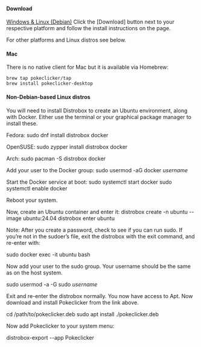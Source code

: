 #### Download

[Windows & Linux (Debian)](https://github.com/RedSparr0w/Pokeclicker-desktop/releases/latest)
Click the [Download] button next to your respective platform and follow the install instructions on the page.

For other platforms and Linux distros see below.

#### Mac

There is no native client for Mac but it is available via Homebrew:

```
brew tap pokeclicker/tap
brew install pokeclicker-desktop
```

#### Non-Debian-based Linux distros

You will need to install Distrobox to create an Ubuntu environment, along with Docker.  Either use the terminal or your graphical package manager to install these.

Fedora:
sudo dnf install distrobox docker

OpenSUSE:
sudo zypper install distrobox docker

Arch:
sudo pacman -S distrobox docker


Add your user to the Docker group:
sudo usermod -aG docker *username*

Start the Docker service at boot:
sudo systemctl start docker
sudo systemctl enable docker

Reboot your system.

Now, create an Ubuntu container and enter it:
distrobox create -n ubuntu --image ubuntu:24.04
distrobox enter ubuntu

Note: After you create a password, check to see if you can run sudo.  If you’re not in the sudoer’s file, exit the distrobox with the exit command, and re-enter with:

sudo docker exec -it ubuntu bash

Now add your user to the sudo group.  Your username should be the same as on the host system.

sudo usermod -a -G sudo *username*

Exit and re-enter the distrobox normally.  You now have access to Apt.  Now download and install Pokeclicker from the link above.

cd /path/to/pokeclicker.deb
sudo apt install ./pokeclicker.deb

Now add Pokeclicker to your system menu:

distrobox-export --app Pokeclicker